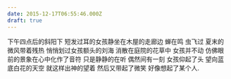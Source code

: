 ```yaml
---
date: 2015-12-17T06:55:46.000Z
draft: true
---
```

下午四点后的斜阳下 短发过耳的女孩静坐在木屋的走廊边 蝉在鸣 虫飞过 夏末的微风带着残热 悄悄划过女孩额头的刘海 消散在庭院的花草中 女孩并不动 仿佛眼前的景象在心中化作了音符 只是静静的在听 偶然间有一刻 女孩仰起了头 望向蓝底白花的天空 就这样出神的望着 然后又带起了微笑 好像想起了某个人.
